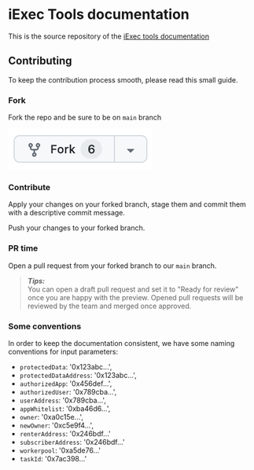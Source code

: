 # iExec Tools documentation

This is the source repository of the
[iExec tools documentation](https://tools.docs.iex.ec)

## Contributing

To keep the contribution process smooth, please read this small guide.

### Fork

Fork the repo and be sure to be on `main` branch

[![fork-button](./public/fork-button.png)](https://github.com/iExecBlockchainComputing/documentation-tools/fork)

### Contribute

Apply your changes on your forked branch, stage them and commit them with a
descriptive commit message.

Push your changes to your forked branch.

### PR time

Open a pull request from your forked branch to our `main` branch.

> _**Tips:**_  
> You can open a draft pull request and set it to "Ready for review" once you
> are happy with the preview. Opened pull requests will be reviewed by the team
> and merged once approved.

### Some conventions

In order to keep the documentation consistent, we have some naming conventions
for input parameters:

- `protectedData`: '0x123abc...',
- `protectedDataAddress`: '0x123abc...',
- `authorizedApp`: '0x456def...',
- `authorizedUser`: '0x789cba...',
- `userAddress`: '0x789cba...',
- `appWhitelist`: '0xba46d6...',
- `owner`: '0xa0c15e...',
- `newOwner`: '0xc5e9f4...',
- `renterAddress`: '0x246bdf...'
- `subscriberAddress`: '0x246bdf...'
- `workerpool`: '0xa5de76...'
- `taskId`: '0x7ac398...'
